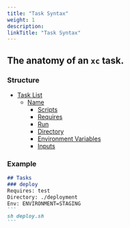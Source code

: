 ```yaml
---
title: "Task Syntax"
weight: 1
description:
linkTitle: "Task Syntax"
---
```


## The anatomy of an `xc` task.

### Structure

- [Task List](/task-syntax/task-list/)
  - [Name](/task-syntax/task-name/)
    - [Scripts](/task-syntax/scripts/)
    - [Requires](/task-syntax/requires/)
    - [Run](/task-syntax/run/)
    - [Directory](/task-syntax/directory/)
    - [Environment Variables](/task-syntax/environment-variables/)
    - [Inputs](/task-syntax/inputs/)

### Example

````md
## Tasks
### deploy
Requires: test
Directory: ./deployment
Env: ENVIRONMENT=STAGING
```
sh deploy.sh
```
````
